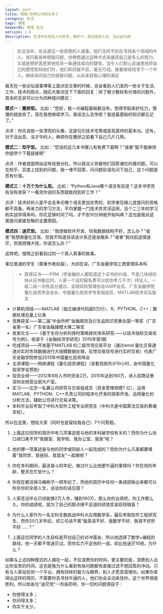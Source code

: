 ```yaml
---
layout: post
title: 随笔:你特么问的太多了
category: 生活
tags: 随笔
keywords: 感悟 生活
version: 1.0
description: 生活中总有些人问的多，做的少，却还抱怨人生，当以此为戒
---
```


> 生活当中，总会遇见一些奇葩的人或事，他们无时不刻在寻找各个领域的牛人，询问着各种弱智问题，仿佛想通过这种方式来展现自己是多么的努力，又或是想好逸恶劳地找寻一条通往成功的捷径，当牛人们耐心且诚恳地将自己的感悟告知他们时，他们却迟疑不前，毫无行动。接着继续找寻下一个牛人，继续询问自己的弱智问题，以此来获取心理的满足  

每天在一些论坛或事博客上面浏览文章的时候，总会看到人们发的一些关于生活、工作、技术的观点，随后大致浏览下下面的回复：除了极少数较有价值的问题外，其余的无非可以分为四种提问模式：

**模式一：撒娇型。** 比如：“您好，我一点编程基础都没有，觉得学起来好吃力，慢慢的就放弃了。现在我想继续学习，我该怎么去学呢？我连最基础的知识都忘记了。”

点评：你应该放一张漂亮的头像，这是勾引技术宅男或是高富帅的基本功。还有，对于没出息、没才华的人，麻烦你在撒娇之前看下自己几斤几两。

**模式二：知乎型。** 比如：“您说的这几本书哪儿有免费下载啊？”或者“能不能麻烦你提供个下载链接啊”

点评：作者或是网站没有给我分红，所以我没义务替他们回答诸位的傻问题。可以在知乎、百度上找到的问题，我一律不回答，问问题前请先问下自己，这个问题是否有价值。

**模式三：十万个为什么型。** 比如：“Python和Java哪个语言有前途？这本书学完有没有收获？一看完你说的东西就能找到好工作？”

点评：技术好的人是不会去争论哪个语言更加优秀的，初学者压根儿连提问的资格都不具备。再省力的学习方法，平均掌握一门技术并灵活运用，没个二三年的学习和实战学得来吗，你花足够时间了吗，才不到10分钟就开始叫唤？这也是我对这类提问直接忽略的主要原因。

**模式四：迷茫型。** 比如：“我想做软件开发，但我数据结构不好，怎么办？”或者“我想做量化交易，但我不知道该读会计系还是金融系？”或者“我对前途很迷茫，但我想赚大钱，你说怎么办？”

这样吧，借用之前看到过的一个真人真事的故事。

某位普通的学生（尊重作者权益），大四在读，广东金融学院工商管理系本科

> - 获得证书——FRM（学金融的人都知道这个证书的价值，不是几块钱的快从证书能比的，人家一个证的报名费可以给你考几千次）持证人，一级二级一次性高分通过、全球风险管理协会GARP会员、广东金融学院量化投资学会会长、中国量化投资学专家组成员、MATLAB技术论坛版主
- 计算机领域——MATLAB（独立编译代码超5万行）、R、PYTHON、C++；数据处理总量上亿条
- 竞赛获奖——第二届“中金所杯”金融期货及衍生品知识竞赛全国一等奖（广东省第一名）广东省金融建模大赛二等奖
- 发表论文——《基于生存分析的择时策略择优体系研究——以技术指标交易信号为例》，收录于《金融经济学研究》2015年第1期
- 完成项目——开发基于MATLAB 的二级市场交易平台（通过wind 量化交易通道对实时市场数据进行大规模数据处理，反馈交易信号进行实时交易）代表广东金融学院参加2013年中国量化投资峰会
- 主讲课程——网络课程《量化投资课程》（该套视频共计10小时，由中国量化投资学会赞助）
- 投资业绩——2012年8月入市时资金2万，2015年达到160万，进入招商证券深圳龙岗营业部大户室。
- 实习——北京一私募公司研究与交易组成员（资金管理规模7 亿），运用MATLAB、PYTHON、C++负责公司的程序化开发的探索开发。运用量化的分析方法，辅助公司进行交易决策。
- 本科毕业前考取了中科大软件工程专业研究生（中科大是中国算法交易的黄埔军校）。

所以在这里，想给大家（同时也是留给我自己）7个问答题。

1. 上面这位同学的简历中有几项事迹是与他的本科破学校有关的？而你为什么张口闭口离不开“我寝室、我学校、我办公室、我家”呢？

2. 他的哪一项事迹是与他的同学或同龄人一起完成的？而你为什么凡事都要缠着“我同学、我爸妈、我室友”一起做呢？

3. 你在本科期间，最该奋斗的年纪，做过什么比他更牛逼的事情吗？你在他的年龄，整天在忙些什么？

4. 你现在都活得马桶刷子一把年纪了，而他的简历中任何一条成绩揪出来都可以秒杀你的全部人生，谈谈你的读后感？

5. 人家还没毕业已经能够2万入市，赚到160万，那么你的业绩呢，你工作那么久，你的成绩呢，就为了自己的那点微不足道的绩效奖金窃窃暗喜？

6. 为什么人家作为一名文科生敢挑战中科大应用数学系，最后考取软件工程研究生，而你20几岁年纪，却三句话不离“我英语不好、我数学不好、我肾不好肝不好……？”

7. 上面这位同学的人生目标是开创自己的对冲基金，所以他选择了数学+编程的路线，他一天都不曾迷茫过。而你实力不足他的一成，却比他迷茫10倍，为什么？

如果与上述四种模式的人搞在一起，不仅浪费你的时间，更主要的是，浪费别人远比你宝贵的时间，这也是我为什么看到有些问题都有直接过滤不想回答的冲动。只有与人家站在同一个平台，拥有同样的智力与眼界，别人才愿意搭理你。如果你拿得出这样的简历，不需要你去寻找牛逼的人，他们也会主动来找你，这个世界很是势利。所以给各位“迷茫党”一剂良药吧，你一切的问题源自于：

- 你想得太多；
- 你问得太多；
- 你实干太少。
